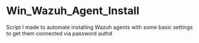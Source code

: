 # Win_Wazuh_Agent_Install
Script I made to automate installing Wazuh agents with some basic settings to get them connected via password authd
